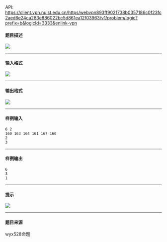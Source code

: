 API: https://client.vpn.nuist.edu.cn/https/webvpn893ff9021738b0357186c0f23fc2aed6e24ca283e886022bc5d861ea12f03963/v1/problem/logic?prefix=b&logicId=3333&enlink-vpn

#### 题目描述

![](../file/3333_0.jpg)

---

#### 输入格式

![](../file/3333_0.jpg)

---

#### 输出格式

![](../file/3333_0.jpg)

---

#### 样例输入
```
6 2 
160 163 164 161 167 160 
2 
3 
```

---

#### 样例输出
```
6
3
1

```

---

#### 提示

![](../file/3333_0.jpg)

---

#### 题目来源

wyx528命题